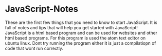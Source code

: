 # JavaScript-Notes
These are the first few things that you need to know to start JavaScript. It is full of notes and tips that will help you get started with JavaScript! JavaScript is a html based program and can be used for websites and other html based programs. For this program is used the atom text editor on ubuntu linux. Dont try running the program either it is just a compilatiopn of code that wont run correctly.
